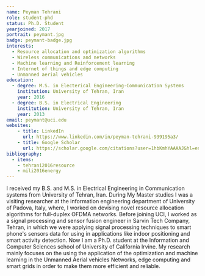 ```yaml
---
name: Peyman Tehrani
role: student-phd
status: Ph.D. Student
yearjoined: 2017
portrait: peymant.jpg
badge: peymant-badge.jpg
interests:
  - Resource allocation and optimization algorithms 
  - Wireless communications and networks
  - Machine learning and Reinforcement learning
  - Internet of things and edge computing
  - Unmanned aerial vehicles
education:
  - degree: M.S. in Electerical Engineering-Communication Systems
    institution: University of Tehran, Iran
    year: 2016
  - degree: B.S. in Electrical Engineering
    institution: University of Tehran, Iran
    year: 2013
email: peymant@uci.edu
websites:
    - title: LinkedIn
      url: https://www.linkedin.com/in/peyman-tehrani-939195a3/
    - title: Google Scholar
      url: https://scholar.google.com/citations?user=1hbKmhYAAAAJ&hl=en
bibliography:
  - items:
    - tehrani2016resource
    - mili2016energy
---
```


I received my B.S. and M.S. in Electrical Engineering in Communication systems from University of Tehran, Iran. During My Master studies I was a visiting researcher at the information engineering department of University of Padova, Italy, where, I worked on devising novel resource allocation algorithms for full-duplex OFDMA networks. Before joining UCI, I worked as a signal processing and sensor fusion engineer in Sarvin Tech Company, Tehran, in which we were applying signal processing techniques to smart phone's sensors data for using in applications like indoor positioning and smart activity detection. Now I am a Ph.D. student at the Information and Computer Sciences school of University of California Irvine. My research mainly focuses on the using the application of the optimization and machine learning in the Unmanned Aerial vehicles Networks, edge computing and smart grids in order to make them more efficient and reliable.
